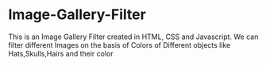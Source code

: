 # Image-Gallery-Filter
This is an Image Gallery Filter created in HTML, CSS and Javascript. We can filter different Images on the basis of Colors of Different objects like Hats,Skulls,Hairs and their color
